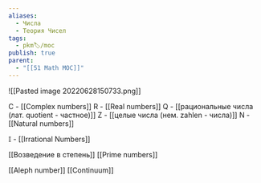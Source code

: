 ```yaml
---
aliases:
  - Числа
  - Теория Чисел
tags:
  - pkm🏷/moc
publish: true
parent:
  - "[[51 Math MOC]]"
---
```

![[Pasted image 20220628150733.png]]


C - [[Complex numbers]]
R - [[Real numbers]]
Q - [[рациональные числа (лат. quotient - частное)]]
Z - [[целые числа (нем. zahlen - числа)]]
N - [[Natural numbers]]

$\mathbb{I}$ - [[Irrational Numbers]]

[[Возведение в степень]]
[[Prime numbers]]


[[Aleph number]]
[[Continuum]]